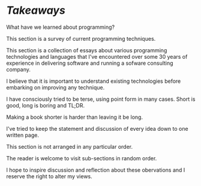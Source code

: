 
# ___Takeaways___ #

What have we learned about programming?

This section is a survey of current programming techniques.

This section is a collection of essays about various programming technologies and languages that I've encountered over some 30 years of experience in delivering software and running a sofware consulting company.

I believe that it is important to understand existing technologies before embarking on improving any technique.

I have consciously tried to be terse, using point form in many cases.  Short is good, long is boring and TL;DR.  

Making a book shorter is harder than leaving it be long.

I've tried to keep the statement and discussion of every idea down to one written page.

This section is not arranged in any particular order.

The reader is welcome to visit sub-sections in random order.

I hope to inspire discussion and reflection about these obervations and I reserve the right to alter my views.

